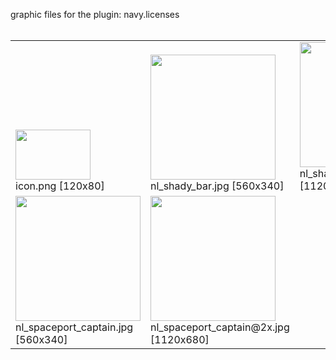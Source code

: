graphic files for the plugin: navy.licenses<br>
<br>
<table>
	<tr valign="bottom">
		<td><a href="https://github.com/zuckung/endless-sky-plugins/blob/main/myplugins/navy.licenses/icon.png"><img src="https://raw.githubusercontent.com/zuckung/endless-sky-plugins/refs/heads/main/myplugins/navy.licenses/icon.png" width="120" height="80"></a><br>
		icon.png [120x80]</td>
		<td><a href="https://github.com/zuckung/endless-sky-plugins/blob/main/myplugins/navy.licenses/images/scene/nl_shady_bar.jpg"><img src="https://raw.githubusercontent.com/zuckung/endless-sky-plugins/refs/heads/main/myplugins/navy.licenses/images/scene/nl_shady_bar.jpg" width="200"></a><br>
		nl_shady_bar.jpg [560x340]</td>
		<td><a href="https://github.com/zuckung/endless-sky-plugins/blob/main/myplugins/navy.licenses/images/scene/nl_shady_bar@2x.jpg"><img src="https://raw.githubusercontent.com/zuckung/endless-sky-plugins/refs/heads/main/myplugins/navy.licenses/images/scene/nl_shady_bar@2x.jpg" width="200"></a><br>
		nl_shady_bar@2x.jpg [1120x680]</td>
	</tr>
	<tr valign="bottom">
		<td><a href="https://github.com/zuckung/endless-sky-plugins/blob/main/myplugins/navy.licenses/images/scene/nl_spaceport_captain.jpg"><img src="https://raw.githubusercontent.com/zuckung/endless-sky-plugins/refs/heads/main/myplugins/navy.licenses/images/scene/nl_spaceport_captain.jpg" width="200"></a><br>
		nl_spaceport_captain.jpg [560x340]</td>
		<td><a href="https://github.com/zuckung/endless-sky-plugins/blob/main/myplugins/navy.licenses/images/scene/nl_spaceport_captain@2x.jpg"><img src="https://raw.githubusercontent.com/zuckung/endless-sky-plugins/refs/heads/main/myplugins/navy.licenses/images/scene/nl_spaceport_captain@2x.jpg" width="200"></a><br>
		nl_spaceport_captain@2x.jpg [1120x680]</td>
		<td></td>
	</tr>
</table>
